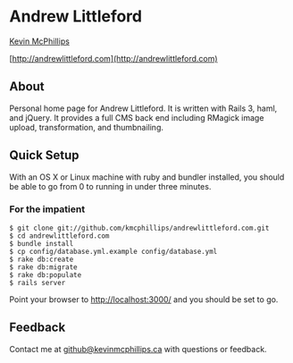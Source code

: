 # Andrew Littleford

[Kevin McPhillips](mailto:github@kevinmcphillips.ca)

[http://andrewlittleford.com](http://andrewlittleford.com)


## About

Personal home page for Andrew Littleford. It is written with Rails 3, haml, and jQuery. It provides a full CMS back end including RMagick image upload, transformation, and thumbnailing.


## Quick Setup

With an OS X or Linux machine with ruby and bundler installed, you should be able to go from 0 to running in under three minutes.


### For the impatient

    $ git clone git://github.com/kmcphillips/andrewlittleford.com.git
    $ cd andrewlittleford.com
    $ bundle install
    $ cp config/database.yml.example config/database.yml
    $ rake db:create
    $ rake db:migrate
    $ rake db:populate
    $ rails server

Point your browser to [http://localhost:3000/](http://localhost:3000/) and you should be set to go.


## Feedback

Contact me at [github@kevinmcphillips.ca](mailto:github@kevinmcphillips.ca) with questions or feedback.

